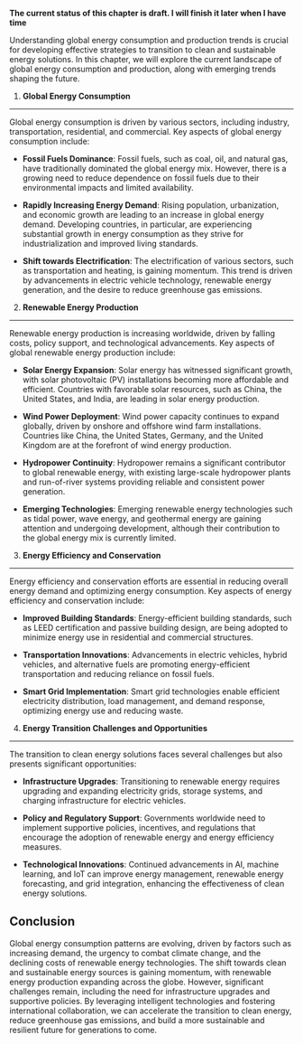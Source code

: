 **The current status of this chapter is draft. I will finish it later when I have time**

Understanding global energy consumption and production trends is crucial for developing effective strategies to transition to clean and sustainable energy solutions. In this chapter, we will explore the current landscape of global energy consumption and production, along with emerging trends shaping the future.

1. **Global Energy Consumption**
--------------------------------

Global energy consumption is driven by various sectors, including industry, transportation, residential, and commercial. Key aspects of global energy consumption include:

* **Fossil Fuels Dominance**: Fossil fuels, such as coal, oil, and natural gas, have traditionally dominated the global energy mix. However, there is a growing need to reduce dependence on fossil fuels due to their environmental impacts and limited availability.

* **Rapidly Increasing Energy Demand**: Rising population, urbanization, and economic growth are leading to an increase in global energy demand. Developing countries, in particular, are experiencing substantial growth in energy consumption as they strive for industrialization and improved living standards.

* **Shift towards Electrification**: The electrification of various sectors, such as transportation and heating, is gaining momentum. This trend is driven by advancements in electric vehicle technology, renewable energy generation, and the desire to reduce greenhouse gas emissions.

2. **Renewable Energy Production**
----------------------------------

Renewable energy production is increasing worldwide, driven by falling costs, policy support, and technological advancements. Key aspects of global renewable energy production include:

* **Solar Energy Expansion**: Solar energy has witnessed significant growth, with solar photovoltaic (PV) installations becoming more affordable and efficient. Countries with favorable solar resources, such as China, the United States, and India, are leading in solar energy production.

* **Wind Power Deployment**: Wind power capacity continues to expand globally, driven by onshore and offshore wind farm installations. Countries like China, the United States, Germany, and the United Kingdom are at the forefront of wind energy production.

* **Hydropower Continuity**: Hydropower remains a significant contributor to global renewable energy, with existing large-scale hydropower plants and run-of-river systems providing reliable and consistent power generation.

* **Emerging Technologies**: Emerging renewable energy technologies such as tidal power, wave energy, and geothermal energy are gaining attention and undergoing development, although their contribution to the global energy mix is currently limited.

3. **Energy Efficiency and Conservation**
-----------------------------------------

Energy efficiency and conservation efforts are essential in reducing overall energy demand and optimizing energy consumption. Key aspects of energy efficiency and conservation include:

* **Improved Building Standards**: Energy-efficient building standards, such as LEED certification and passive building design, are being adopted to minimize energy use in residential and commercial structures.

* **Transportation Innovations**: Advancements in electric vehicles, hybrid vehicles, and alternative fuels are promoting energy-efficient transportation and reducing reliance on fossil fuels.

* **Smart Grid Implementation**: Smart grid technologies enable efficient electricity distribution, load management, and demand response, optimizing energy use and reducing waste.

4. **Energy Transition Challenges and Opportunities**
-----------------------------------------------------

The transition to clean energy solutions faces several challenges but also presents significant opportunities:

* **Infrastructure Upgrades**: Transitioning to renewable energy requires upgrading and expanding electricity grids, storage systems, and charging infrastructure for electric vehicles.

* **Policy and Regulatory Support**: Governments worldwide need to implement supportive policies, incentives, and regulations that encourage the adoption of renewable energy and energy efficiency measures.

* **Technological Innovations**: Continued advancements in AI, machine learning, and IoT can improve energy management, renewable energy forecasting, and grid integration, enhancing the effectiveness of clean energy solutions.

Conclusion
----------

Global energy consumption patterns are evolving, driven by factors such as increasing demand, the urgency to combat climate change, and the declining costs of renewable energy technologies. The shift towards clean and sustainable energy sources is gaining momentum, with renewable energy production expanding across the globe. However, significant challenges remain, including the need for infrastructure upgrades and supportive policies. By leveraging intelligent technologies and fostering international collaboration, we can accelerate the transition to clean energy, reduce greenhouse gas emissions, and build a more sustainable and resilient future for generations to come.
